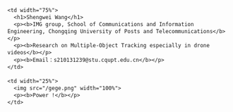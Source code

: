 
<table border="0">
  <tr>
    
    <td width="75%">
      <h1>Shengwei Wang</h1>
      <p><b>IMG group, School of Communications and Information Engineering, Chongqing University of Posts and Telecommunications</b></p>
      <p><b>Research on Multiple-Object Tracking especially in drone videos</b></p>
      <p><b>Email：s210131239@stu.cqupt.edu.cn</b></p>
    </td>
    
    <td width="25%">
      <img src="/gege.png" width="100%">
      <p><b>Power !</b></p>
    </td>
    
  </tr>
</table>
